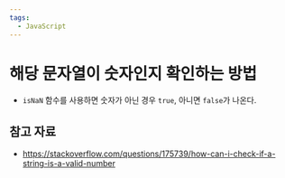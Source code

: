 ```yaml
---
tags:
  - JavaScript
---
```

# 해당 문자열이 숫자인지 확인하는 방법

- `isNaN` 함수를 사용하면 숫자가 아닌 경우 `true`, 아니면 `false`가 나온다.

## 참고 자료

- https://stackoverflow.com/questions/175739/how-can-i-check-if-a-string-is-a-valid-number
